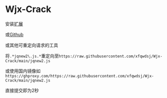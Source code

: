 # Wjx-Crack

安装[扩展](https://chrome.google.com/webstore/detail/reres/gieocpkbblidnocefjakldecahgeeica)

或[Github](https://github.com/annnhan/ReRes)

或其他可重定向请求的工具

将`.*jqnew2\.js.*`重定向至`https://raw.githubusercontent.com/xfqwdsj/Wjx-Crack/main/jqnew2.js`

或使用国内镜像如`https://ghproxy.com/https://raw.githubusercontent.com/xfqwdsj/Wjx-Crack/main/jqnew2.js`

直接提交即为2秒